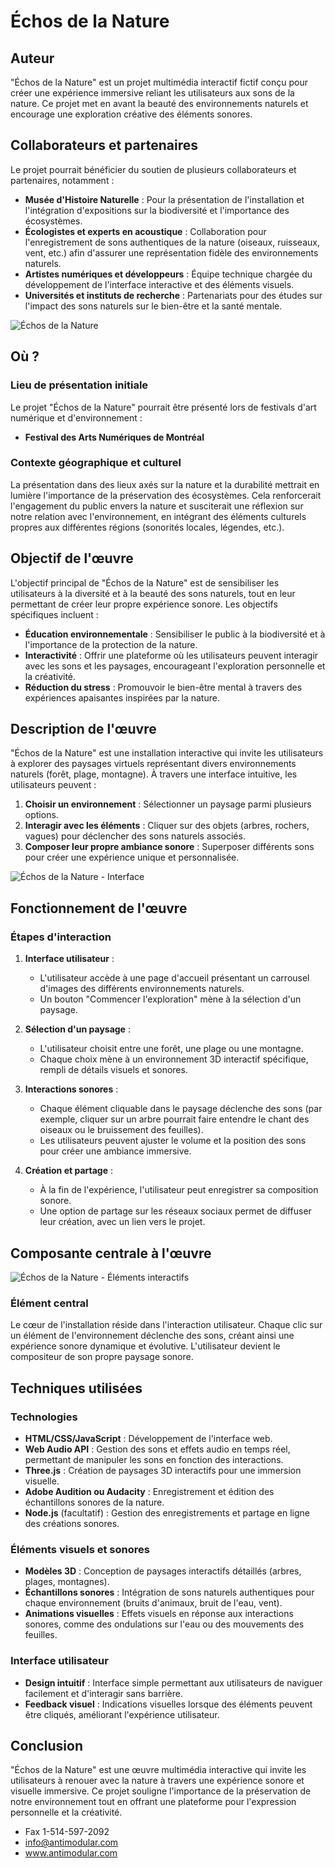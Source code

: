# Échos de la Nature

## Auteur
"Échos de la Nature" est un projet multimédia interactif fictif conçu pour créer une expérience immersive reliant les utilisateurs aux sons de la nature. Ce projet met en avant la beauté des environnements naturels et encourage une exploration créative des éléments sonores.

## Collaborateurs et partenaires
Le projet pourrait bénéficier du soutien de plusieurs collaborateurs et partenaires, notamment :

- **Musée d'Histoire Naturelle** : Pour la présentation de l'installation et l'intégration d'expositions sur la biodiversité et l'importance des écosystèmes.
- **Écologistes et experts en acoustique** : Collaboration pour l'enregistrement de sons authentiques de la nature (oiseaux, ruisseaux, vent, etc.) afin d'assurer une représentation fidèle des environnements naturels.
- **Artistes numériques et développeurs** : Équipe technique chargée du développement de l'interface interactive et des éléments visuels.
- **Universités et instituts de recherche** : Partenariats pour des études sur l'impact des sons naturels sur le bien-être et la santé mentale.

![Échos de la Nature](https://github.com/user-attachments/assets/42d6119d-e6af-4fe1-a2cb-5e9b52382ff8)

## Où ?
### Lieu de présentation initiale
Le projet "Échos de la Nature" pourrait être présenté lors de festivals d'art numérique et d'environnement :

- **Festival des Arts Numériques de Montréal**

### Contexte géographique et culturel
La présentation dans des lieux axés sur la nature et la durabilité mettrait en lumière l'importance de la préservation des écosystèmes. Cela renforcerait l'engagement du public envers la nature et susciterait une réflexion sur notre relation avec l'environnement, en intégrant des éléments culturels propres aux différentes régions (sonorités locales, légendes, etc.).

## Objectif de l'œuvre
L'objectif principal de "Échos de la Nature" est de sensibiliser les utilisateurs à la diversité et à la beauté des sons naturels, tout en leur permettant de créer leur propre expérience sonore. Les objectifs spécifiques incluent :

- **Éducation environnementale** : Sensibiliser le public à la biodiversité et à l'importance de la protection de la nature.
- **Interactivité** : Offrir une plateforme où les utilisateurs peuvent interagir avec les sons et les paysages, encourageant l'exploration personnelle et la créativité.
- **Réduction du stress** : Promouvoir le bien-être mental à travers des expériences apaisantes inspirées par la nature.

## Description de l'œuvre
"Échos de la Nature" est une installation interactive qui invite les utilisateurs à explorer des paysages virtuels représentant divers environnements naturels (forêt, plage, montagne). À travers une interface intuitive, les utilisateurs peuvent :

1. **Choisir un environnement** : Sélectionner un paysage parmi plusieurs options.
2. **Interagir avec les éléments** : Cliquer sur des objets (arbres, rochers, vagues) pour déclencher des sons naturels associés.
3. **Composer leur propre ambiance sonore** : Superposer différents sons pour créer une expérience unique et personnalisée.

![Échos de la Nature - Interface](https://github.com/user-attachments/assets/b0f05c4a-90c0-40ce-a069-192004c06b13)


## Fonctionnement de l'œuvre
### Étapes d'interaction
1. **Interface utilisateur** : 
   - L'utilisateur accède à une page d'accueil présentant un carrousel d'images des différents environnements naturels.
   - Un bouton "Commencer l'exploration" mène à la sélection d'un paysage.

2. **Sélection d'un paysage** :
   - L'utilisateur choisit entre une forêt, une plage ou une montagne.
   - Chaque choix mène à un environnement 3D interactif spécifique, rempli de détails visuels et sonores.

3. **Interactions sonores** :
   - Chaque élément cliquable dans le paysage déclenche des sons (par exemple, cliquer sur un arbre pourrait faire entendre le chant des oiseaux ou le bruissement des feuilles).
   - Les utilisateurs peuvent ajuster le volume et la position des sons pour créer une ambiance immersive.

4. **Création et partage** :
   - À la fin de l'expérience, l'utilisateur peut enregistrer sa composition sonore.
   - Une option de partage sur les réseaux sociaux permet de diffuser leur création, avec un lien vers le projet.

## Composante centrale à l'œuvre
![Échos de la Nature - Éléments interactifs](image_url_placeholder)

### Élément central
Le cœur de l'installation réside dans l'interaction utilisateur. Chaque clic sur un élément de l'environnement déclenche des sons, créant ainsi une expérience sonore dynamique et évolutive. L'utilisateur devient le compositeur de son propre paysage sonore.

## Techniques utilisées
### Technologies
- **HTML/CSS/JavaScript** : Développement de l'interface web.
- **Web Audio API** : Gestion des sons et effets audio en temps réel, permettant de manipuler les sons en fonction des interactions.
- **Three.js** : Création de paysages 3D interactifs pour une immersion visuelle.
- **Adobe Audition ou Audacity** : Enregistrement et édition des échantillons sonores de la nature.
- **Node.js** (facultatif) : Gestion des enregistrements et partage en ligne des créations sonores.

### Éléments visuels et sonores
- **Modèles 3D** : Conception de paysages interactifs détaillés (arbres, plages, montagnes).
- **Échantillons sonores** : Intégration de sons naturels authentiques pour chaque environnement (bruits d'animaux, bruit de l'eau, vent).
- **Animations visuelles** : Effets visuels en réponse aux interactions sonores, comme des ondulations sur l'eau ou des mouvements des feuilles.

### Interface utilisateur
- **Design intuitif** : Interface simple permettant aux utilisateurs de naviguer facilement et d'interagir sans barrière.
- **Feedback visuel** : Indications visuelles lorsque des éléments peuvent être cliqués, améliorant l'expérience utilisateur.

## Conclusion
"Échos de la Nature" est une œuvre multimédia interactive qui invite les utilisateurs à renouer avec la nature à travers une expérience sonore et visuelle immersive. Ce projet souligne l'importance de la préservation de notre environnement tout en offrant une plateforme pour l'expression personnelle et la créativité.

- Fax 1-514-597-2092
- info@antimodular.com
- www.antimodular.com



